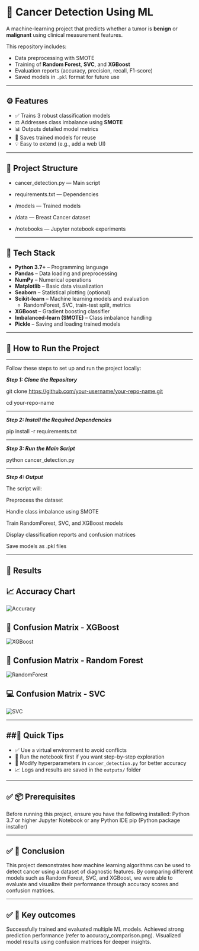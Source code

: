 # 🧬 Cancer Detection Using ML

A machine-learning project that predicts whether a tumor is **benign** or **malignant** using clinical measurement features.

This repository includes:
- Data preprocessing with SMOTE
- Training of **Random Forest**, **SVC**, and **XGBoost**
- Evaluation reports (accuracy, precision, recall, F1-score)
- Saved models in `.pkl` format for future use

---

## ⚙️ Features

- ✅ Trains 3 robust classification models  
- ⚖️ Addresses class imbalance using **SMOTE**  
- 📊 Outputs detailed model metrics  
- 💾 Saves trained models for reuse  
- 💡 Easy to extend (e.g., add a web UI)

---

📁 Project Structure
-------------------
- cancer_detection.py — Main script
- requirements.txt — Dependencies
- /models — Trained models
- /data — Breast Cancer dataset
- /notebooks — Jupyter notebook experiments

  ---


## 🧠 Tech Stack

- **Python 3.7+** – Programming language  
- **Pandas** – Data loading and preprocessing  
- **NumPy** – Numerical operations  
- **Matplotlib** – Basic data visualization  
- **Seaborn** – Statistical plotting (optional)  
- **Scikit-learn** – Machine learning models and evaluation  
  - RandomForest, SVC, train-test split, metrics  
- **XGBoost** – Gradient boosting classifier  
- **Imbalanced-learn (SMOTE)** – Class imbalance handling  
- **Pickle** – Saving and loading trained models
  
---

## 🚀 How to Run the Project

---

Follow these steps to set up and run the project locally:

***Step 1: Clone the Repository***

git clone https://github.com/your-username/your-repo-name.git

cd your-repo-name

---

***Step 2: Install the Required Dependencies***

pip install -r requirements.txt

---

***Step 3: Run the Main Script***

python cancer_detection.py

---

***Step 4: Output***

The script will:

Preprocess the dataset

Handle class imbalance using SMOTE

Train RandomForest, SVC, and XGBoost models

Display classification reports and confusion matrices

Save models as .pkl files

---

## 📌 Results

## 📈 Accuracy Chart
![Accuracy](images/accuracy_comparison.png)

## 🧪 Confusion Matrix - XGBoost
![XGBoost](images/confusion_matrix_xgboost.png)

## 🌲 Confusion Matrix - Random Forest
![RandomForest](images/confusion_matrix_randomforest.png)

## 💻 Confusion Matrix - SVC
![SVC](images/confusion_matrix_svc.png)

---

##🚀 Quick Tips
-------------
- ✅ Use a virtual environment to avoid conflicts
- 📌 Run the notebook first if you want step-by-step exploration
- 🧠 Modify hyperparameters in `cancer_detection.py` for better accuracy
- 📈 Logs and results are saved in the `outputs/` folder

---

## ✅ 📦 Prerequisites

Before running this project, ensure you have the following installed:
Python 3.7 or higher
Jupyter Notebook or any Python IDE
pip (Python package installer)

---

## ✅ 📌 Conclusion

This project demonstrates how machine learning algorithms can be used to detect cancer using a dataset of diagnostic features. By comparing different models such as Random Forest, SVC, and XGBoost, we were able to evaluate and visualize their performance through accuracy scores and confusion matrices.

---

## ✅ 📌 Key outcomes

Successfully trained and evaluated multiple ML models.
Achieved strong prediction performance (refer to accuracy_comparison.png).
Visualized model results using confusion matrices for deeper insights.
